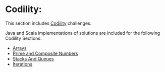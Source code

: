 # Codility:

This section includes [Codility](https://app.codility.com/programmers/) challenges.
 
Java and Scala implementations of solutions are included for the following Codility Sections:

* [Arrays](arrays/README.md)
* [Prime and Composite Numbers](primencomposite/README.md)
* [Stacks And Queues](stacksnqs/README.md)
* [Iterations](iterations/README.md)